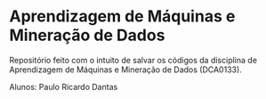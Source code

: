 # Aprendizagem de Máquinas e Mineração de Dados
Repositório feito com o intuito de salvar os códigos da disciplina de Aprendizagem de Máquinas e Mineração de Dados (DCA0133).

Alunos: Paulo Ricardo Dantas
